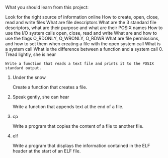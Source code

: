 What you should learn from this project:

Look for the right source of information online How to create, open, close, read and write files What are file descriptors What are the 3 standard file descriptors, what are their purpose and what are their POSIX names How to use the I/O system calls open, close, read and write What are and how to use the flags O_RDONLY, O_WRONLY, O_RDWR What are file permissions, and how to set them when creating a file with the open system call What is a system call What is the difference between a function and a system call
0. Tread lightly, she is near

    Write a function that reads a text file and prints it to the POSIX standard output.

1. Under the snow

    Create a function that creates a file.

2. Speak gently, she can hear

    Write a function that appends text at the end of a file.

3. cp

    Write a program that copies the content of a file to another file.

4. elf

    Write a program that displays the information contained in the ELF header at the start of an ELF file.


